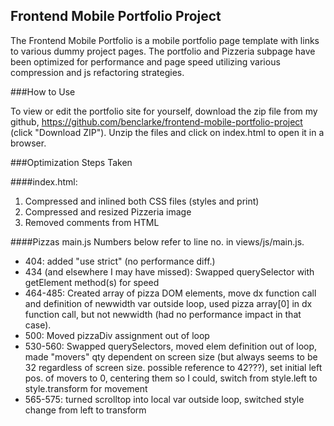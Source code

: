 ## Frontend Mobile Portfolio Project

The Frontend Mobile Portfolio is a mobile portfolio page template with links to various dummy project pages.
The portfolio and Pizzeria subpage have been optimized for performance and page speed
utilizing various compression and js refactoring strategies.

###How to Use

To view or edit the portfolio site for yourself, download the zip file from my github,
https://github.com/benclarke/frontend-mobile-portfolio-project (click "Download ZIP"). Unzip the files and
click on index.html to open it in a browser.

###Optimization Steps Taken

####index.html:
1. Compressed and inlined both CSS files (styles and print)
2. Compressed and resized Pizzeria image
3. Removed comments from HTML

####Pizzas main.js
Numbers below refer to line no. in views/js/main.js.
*    404: added "use strict" (no performance diff.)
*    434 (and elsewhere I may have missed): Swapped querySelector with getElement method(s) for speed
*    464-485: Created array of pizza DOM elements, move dx function call and definition of newwidth var outside loop, used pizza array[0] in dx function call, but not newwidth (had no performance impact in that case).
*    500: Moved pizzaDiv assignment out of loop
*    530-560: Swapped querySelectors, moved elem definition out of loop, made "movers" qty dependent on screen size (but always seems to be 32 regardless of screen size. possible reference to 42???), set initial left pos. of movers to 0, centering them so I could, switch from style.left to style.transform for movement
*    565-575: turned scrolltop into local var outside loop, switched style change from left to transform